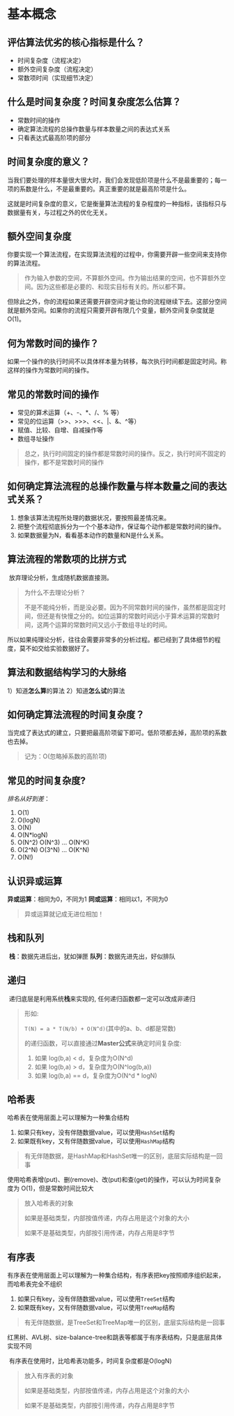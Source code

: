 # 基本概念

## 评估算法优劣的核心指标是什么？

- 时间复杂度（流程决定）
- 额外空间复杂度（流程决定）
- 常数项时间（实现细节决定）

##  什么是时间复杂度？时间复杂度怎么估算？

- 常数时间的操作
- 确定算法流程的总操作数量与样本数量之间的表达式关系
- 只看表达式最高阶项的部分

## 时间复杂度的意义？

​        当我们要处理的样本量很大很大时，我们会发现低阶项是什么不是最重要的；每一项的系数是什么，不是最重要的。真正重要的就是最高阶项是什么。

​        这就是时间复杂度的意义，它是衡量算法流程的复杂程度的一种指标，该指标只与数据量有关，与过程之外的优化无关。

## 额外空间复杂度

​        你要实现一个算法流程，在实现算法流程的过程中，你需要开辟一些空间来支持你的算法流程。

> 作为输入参数的空间，不算额外空间。作为输出结果的空间，也不算额外空间。因为这些都是必要的、和现实目标有关的。所以都不算。
>

但除此之外，你的流程如果还需要开辟空间才能让你的流程继续下去。这部分空间就是额外空间。如果你的流程只需要开辟有限几个变量，额外空间复杂度就是O(1)。

## 何为常数时间的操作？

​        如果一个操作的执行时间不以具体样本量为转移，每次执行时间都是固定时间。称这样的操作为常数时间的操作。

## 常见的常数时间的操作

- 常见的算术运算（+、-、*、/、% 等）
- 常见的位运算（>>、>>>、<<、|、&、^等）
- 赋值、比较、自增、自减操作等
- 数组寻址操作

>  总之，执行时间固定的操作都是常数时间的操作。反之，执行时间不固定的操作，都不是常数时间的操作

## 如何确定算法流程的总操作数量与样本数量之间的表达式关系？

1. 想象该算法流程所处理的数据状况，要按照最差情况来。
2. 把整个流程彻底拆分为一个个基本动作，保证每个动作都是常数时间的操作。
3. 如果数据量为N，看看基本动作的数量和N是什么关系。

## 算法流程的常数项的比拼方式

​    放弃理论分析，生成随机数据直接测。

> 为什么不去理论分析？
>
> 不是不能纯分析，而是没必要。因为不同常数时间的操作，虽然都是固定时间，但还是有快慢之分的。如位运算的常数时间远小于算术运算的常数时间，这两个运算的常数时间又远小于数组寻址的时间。

​     所以如果纯理论分析，往往会需要非常多的分析过程。都已经到了具体细节的程度，莫不如交给实验数据好了。

## 算法和数据结构学习的大脉络

1）知道**怎么算**的算法
2）知道**怎么试**的算法

## 如何确定算法流程的时间复杂度？

​       当完成了表达式的建立，只要把最高阶项留下即可。低阶项都去掉，高阶项的系数也去掉。

> 记为：O(忽略掉系数的高阶项)

## 常见的时间复杂度?

   *排名从好到差*：

1. O(1)   
2. O(logN)   
3. O(N)   
4. O(N*logN)   
5. O(N^2)   O(N^3)   …   O(N^K)
6. O(2^N)   O(3^N)   …   O(K^N)
7. O(N!)

## 认识异或运算

  **异或运算**：相同为0，不同为1
  **同或运算**：相同以1，不同为0

> 异或运算就记成无进位相加！

## 栈和队列

​	**栈**：数据先进后出，犹如弹匣
​	**队列**：数据先进先出，好似排队

## 递归

​      递归底层是利用系统**栈**来实现的, 任何递归函数都一定可以改成非递归

>形如: 
>
>`T(N) = a * T(N/b) + O(N^d)`(其中的a、b、d都是常数)
>
>的递归函数，可以直接通过**Master公式**来确定时间复杂度:
>1. 如果 log(b,a) < d，复杂度为O(N^d)
>2. 如果 log(b,a) > d，复杂度为O(N^log(b,a))
>3. 如果 log(b,a) == d，复杂度为O(N^d  * logN)

## 哈希表

   哈希表在使用层面上可以理解为一种集合结构

1. 如果只有key，没有伴随数据value，可以使用`HashSet`结构
2. 如果既有key，又有伴随数据value，可以使用`HashMap`结构

>有无伴随数据，是HashMap和HashSet唯一的区别，底层实际结构是一回事

​     使用哈希表增(put)、删(remove)、改(put)和查(get)的操作，可以认为时间复杂度为 O(1)，但是常数时间比较大 

> 放入哈希表的对象
>
> 如果是基础类型，内部按值传递，内存占用是这个对象的大小 
>
> 如果不是基础类型，内部按引用传递，内存占用是8字节

## 有序表

​    有序表在使用层面上可以理解为一种集合结构，有序表把key按照顺序组织起来，而哈希表完全不组织

1. 如果只有key，没有伴随数据value，可以使用`TreeSet`结构
2. 如果既有key，又有伴随数据value，可以使用`TreeMap`结构

> 有无伴随数据，是TreeSet和TreeMap唯一的区别，底层实际结构是一回事

​    红黑树、AVL树、size-balance-tree和跳表等都属于有序表结构，只是底层具体实现不同

​    有序表在使用时，比哈希表功能多，时间复杂度都是O(logN)

> 放入有序表的对象
>
> 如果是基础类型，内部按值传递，内存占用是这个对象的大小 
>
> 如果不是基础类型，内部按引用传递，内存占用是8字节